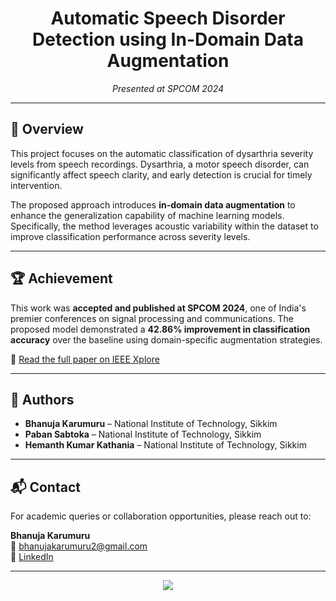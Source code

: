 
<h1 align="center">Automatic Speech Disorder Detection using In-Domain Data Augmentation</h1>
<p align="center"><i>Presented at SPCOM 2024</i></p>

---

## 📝 Overview

This project focuses on the automatic classification of dysarthria severity levels from speech recordings. Dysarthria, a motor speech disorder, can significantly affect speech clarity, and early detection is crucial for timely intervention.

The proposed approach introduces **in-domain data augmentation** to enhance the generalization capability of machine learning models. Specifically, the method leverages acoustic variability within the dataset to improve classification performance across severity levels.

---

## 🏆 Achievement

This work was **accepted and published at SPCOM 2024**, one of India's premier conferences on signal processing and communications. The proposed model demonstrated a **42.86% improvement in classification accuracy** over the baseline using domain-specific augmentation strategies.

📄 [Read the full paper on IEEE Xplore](https://ieeexplore.ieee.org/document/10631597)

---

## 👥 Authors

- **Bhanuja Karumuru** – National Institute of Technology, Sikkim  
- **Paban Sabtoka** – National Institute of Technology, Sikkim  
- **Hemanth Kumar Kathania** – National Institute of Technology, Sikkim

---

## 📬 Contact

For academic queries or collaboration opportunities, please reach out to:

**Bhanuja Karumuru**  
📧 bhanujakarumuru2@gmail.com  
🔗 [LinkedIn](https://www.linkedin.com/in/bhanujakarumuru)

---

<p align="center">
  <img src="https://capsule-render.vercel.app/api?type=waving&color=0:86A8E7,100:91EAE4&height=100&section=footer" />
</p>
